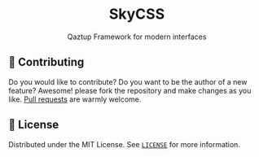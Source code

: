 <h1 align="center">SkyCSS</h1>

<p align="center">
    Qaztup Framework for modern interfaces
</p>

## 🤲 Contributing
Do you would like to contribute? Do you want to be the author of a new feature? Awesome! please fork the repository and make changes as you like. [Pull requests](https://github.com/qaztup/skycss/pulls) are warmly welcome.


## 📃 License
Distributed under the MIT License.
See [`LICENSE`](./LICENSE) for more information.

